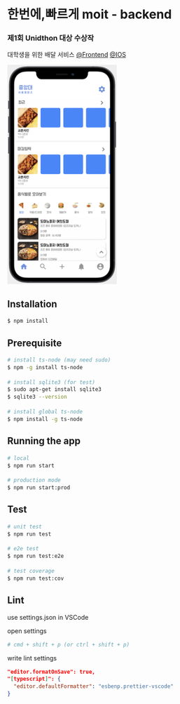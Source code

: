 # 한번에,빠르게 moit - backend
### 제1회 Unidthon 대상 수상작
대학생을 위한 배달 서비스
[@Frontend](https://github.com/dionidip/moit-frontend) [@IOS](https://github.com/jaeho0718/moti-ios)

<img src="./assets/HomeView.png" width="250" height="500">


## Installation

```bash
$ npm install
```

## Prerequisite

```bash
# install ts-node (may need sudo)
$ npm -g install ts-node

# install sqlite3 (for test)
$ sudo apt-get install sqlite3
$ sqlite3 --version

# install global ts-node
$ npm install -g ts-node
```

## Running the app

```bash
# local
$ npm run start

# production mode
$ npm run start:prod
```

## Test

```bash
# unit test
$ npm run test

# e2e test
$ npm run test:e2e

# test coverage
$ npm run test:cov
```

## Lint

use settings.json in VSCode

open settings

```bash
# cmd + shift + p (or ctrl + shift + p)
```

write lint settings

```json
"editor.formatOnSave": true,
"[typescript]": {
  "editor.defaultFormatter": "esbenp.prettier-vscode"
}
```
